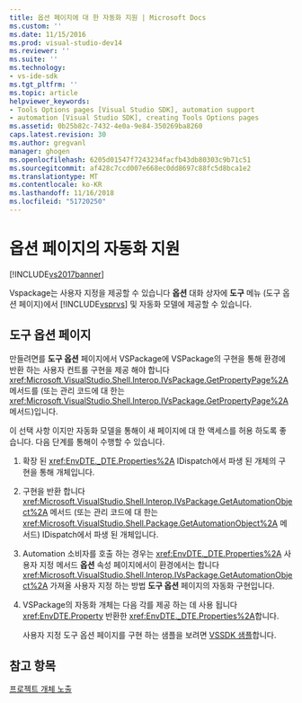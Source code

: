 ```yaml
---
title: 옵션 페이지에 대 한 자동화 지원 | Microsoft Docs
ms.custom: ''
ms.date: 11/15/2016
ms.prod: visual-studio-dev14
ms.reviewer: ''
ms.suite: ''
ms.technology:
- vs-ide-sdk
ms.tgt_pltfrm: ''
ms.topic: article
helpviewer_keywords:
- Tools Options pages [Visual Studio SDK], automation support
- automation [Visual Studio SDK], creating Tools Options pages
ms.assetid: 0b25b82c-7432-4e0a-9e84-350269ba8260
caps.latest.revision: 30
ms.author: gregvanl
manager: ghogen
ms.openlocfilehash: 6205d01547f7243234facfb43db80303c9b71c51
ms.sourcegitcommit: af428c7ccd007e668ec0dd8697c88fc5d8bca1e2
ms.translationtype: MT
ms.contentlocale: ko-KR
ms.lasthandoff: 11/16/2018
ms.locfileid: "51720250"
---
```

# <a name="automation-support-for-options-pages"></a>옵션 페이지의 자동화 지원
[!INCLUDE[vs2017banner](../../includes/vs2017banner.md)]

Vspackage는 사용자 지정을 제공할 수 있습니다 **옵션** 대화 상자에 **도구** 메뉴 (도구 옵션 페이지)에서 [!INCLUDE[vsprvs](../../includes/vsprvs-md.md)] 및 자동화 모델에 제공할 수 있습니다.  
  
## <a name="tools-options-pages"></a>도구 옵션 페이지  
 만들려면를 **도구 옵션** 페이지에서 VSPackage에 VSPackage의 구현을 통해 환경에 반환 하는 사용자 컨트롤 구현을 제공 해야 합니다 <xref:Microsoft.VisualStudio.Shell.Interop.IVsPackage.GetPropertyPage%2A> 메서드를 (또는 관리 코드에 대 한는 <xref:Microsoft.VisualStudio.Shell.Interop.IVsPackage.GetPropertyPage%2A> 메서드)입니다.  
  
 이 선택 사항 이지만 자동화 모델을 통해이 새 페이지에 대 한 액세스를 허용 하도록 좋습니다. 다음 단계를 통해이 수행할 수 있습니다.  
  
1. 확장 된 <xref:EnvDTE._DTE.Properties%2A> IDispatch에서 파생 된 개체의 구현을 통해 개체입니다.  
  
2. 구현을 반환 합니다 <xref:Microsoft.VisualStudio.Shell.Interop.IVsPackage.GetAutomationObject%2A> 메서드 (또는 관리 코드에 대 한는 <xref:Microsoft.VisualStudio.Shell.Package.GetAutomationObject%2A> 메서드) IDispatch에서 파생 된 개체입니다.  
  
3. Automation 소비자를 호출 하는 경우는 <xref:EnvDTE._DTE.Properties%2A> 사용자 지정 메서드 **옵션** 속성 페이지에서이 환경에서는 합니다 <xref:Microsoft.VisualStudio.Shell.Interop.IVsPackage.GetAutomationObject%2A> 가져올 사용자 지정 하는 방법 **도구 옵션** 페이지의 자동화 구현입니다.  
  
4. VSPackage의 자동화 개체는 다음 각를 제공 하는 데 사용 됩니다 <xref:EnvDTE.Property> 반환한 <xref:EnvDTE._DTE.Properties%2A>합니다.  
  
   사용자 지정 도구 옵션 페이지를 구현 하는 샘플을 보려면 [VSSDK 샘플](../../misc/vssdk-samples.md)합니다.  
  
## <a name="see-also"></a>참고 항목  
 [프로젝트 개체 노출](../../extensibility/internals/exposing-project-objects.md)

